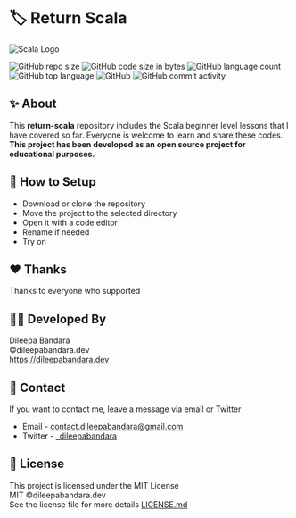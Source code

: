 # 🏷️ Return Scala

![Scala Logo](https://i.ibb.co/nrmkffp/scala.png)


![GitHub repo size](https://img.shields.io/github/repo-size/dileepabandara/return-scala?color=red&label=repository%20size)
![GitHub code size in bytes](https://img.shields.io/github/languages/code-size/dileepabandara/return-scala?color=red)
![GitHub language count](https://img.shields.io/github/languages/count/dileepabandara/return-scala)
![GitHub top language](https://img.shields.io/github/languages/top/dileepabandara/return-scala)
![GitHub](https://img.shields.io/github/license/dileepabandara/return-scala?color=yellow)
![GitHub commit activity](https://img.shields.io/github/commit-activity/m/dileepabandara/return-scala?color=brightgreen&label=commits)

## ✨ About

This **return-scala** repository includes the Scala beginner level lessons that I have covered so far. Everyone is welcome to learn and share these codes. **This project has been developed as an open source project for educational purposes.**

## 🍃 How to Setup

- Download or clone the repository
- Move the project to the selected directory
- Open it with a code editor
- Rename if needed
- Try on

## ❤️ Thanks

Thanks to everyone who supported

## 👨‍💻 Developed By

Dileepa Bandara  
©dileepabandara.dev  
<https://dileepabandara.dev>

## 💬 Contact

If you want to contact me, leave a message via email or Twitter

- Email - <contact.dileepabandara@gmail.com>
- Twitter - [_dileepabandara](https://twitter.com/_dileepabandara)

## 📜 License

This project is licensed under the MIT License  
MIT ©dileepabandara.dev  
See the license file for more details [LICENSE.md](https://github.com/dileepabandara/return-scala/blob/main/LICENSE)
